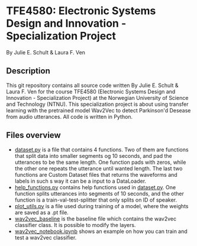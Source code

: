 # TFE4580: Electronic Systems Design and Innovation - Specialization Project

By Julie E. Schult & Laura F. Ven

## Description

This git repository contains all source code written By Julie E. Schult & Laura F. Ven for the course TFE4580 (Electronic Systems Design and Innovation - Specialization Project) at the Norwegian University of Science and Technology (NTNU). This specialization project is about using transfer learning with the pretrained model Wav2Vec to detect Parkinson'd Desease from audio utterances. All code is written in Python.

## Files overview

* [dataset.py](datasey.py) is a file that contains 4 functions. Two of them are functions that split data into smaller segments og 10 seconds, and pad the utterances to be the same length. One function pads with zeros, while the other one repeats the utterance until wanted length. The last two functions are Custom Dataset files that returns the waveforms and labels in such s way it can be a input to a DataLoader.
* [help_functions.py](help_functions.py) contains help functions used in [dataset.py](datasey.py). One function splits utterances into segments of 10 seconds, and the other function is a train-val-test-splitter that only splits on ID of speaker.
* [plot_utils.py](plot_utils.py) is a file used during training of a model, where the weights are saved as a .pt file.
* [wav2vec_baseline](wav2vec_baseline.py) is the baseline file which contains the wav2vec classifier class. It is possible to modify the layers.
* [wav2vec_notebook.ipynb](wav2vec_notebook.ipynb) shows an example on how you can train and test a wav2vec classifier.
